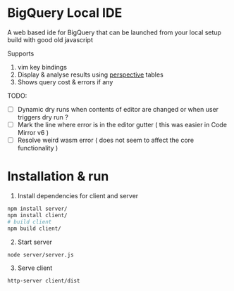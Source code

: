 
# BigQuery Local IDE

A web based ide for BigQuery that can be launched from your local setup build with good old javascript

Supports

1. vim key bindings
2. Display & analyse results using [perspective](https://perspective.finos.org) tables
3. Shows query cost & errors if any

TODO:

- [ ] Dynamic dry runs when contents of editor are changed or when user triggers dry run ?
- [ ] Mark the line where error is in the editor gutter ( this was easier in Code Mirror v6 )
- [ ] Resolve weird wasm error ( does not seem to affect the core functionality )

# Installation & run

1. Install dependencies for client and server

```bash
npm install server/
npm install client/
# build client
npm build client/
```

2. Start server

```bash
node server/server.js
```

3. Serve client

```bash
http-server client/dist
```


